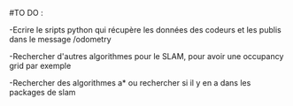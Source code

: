 #TO DO :

-Ecrire le sripts python qui récupère les données des codeurs et les publis dans le message /odometry

-Rechercher d'autres algorithmes pour le SLAM, pour avoir une occupancy grid par exemple

-Rechercher des algorithmes a* ou rechercher si il y en a dans les packages de slam
